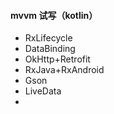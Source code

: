 #### mvvm 试写（kotlin）
 - RxLifecycle
 - DataBinding
 - OkHttp+Retrofit
 - RxJava+RxAndroid
 - Gson
 - LiveData
 -